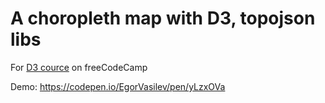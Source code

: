 # A choropleth map with D3, topojson libs

For [D3 cource](https://www.freecodecamp.org/learn/data-visualization/data-visualization-projects/visualize-data-with-a-choropleth-map) on freeCodeCamp

Demo: https://codepen.io/EgorVasilev/pen/yLzxOVa
